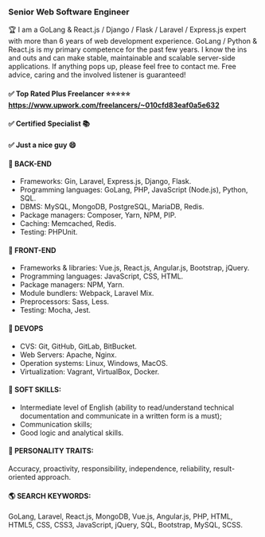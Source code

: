 ### Senior Web Software Engineer

🏆 I am a GoLang & React.js / Django / Flask / Laravel / Express.js expert with more than 6 years of web development experience. GoLang / Python & React.js is my primary competence for the past few years. I know the ins and outs and can make stable, maintainable and scalable server-side applications. If anything pops up, please feel free to contact me. Free advice, caring and the involved listener is guaranteed!

#### ✅ Top Rated Plus Freelancer ⭐⭐⭐⭐⭐ https://www.upwork.com/freelancers/~010cfd83eaf0a5e632
#### ✅ Certified Specialist 📚
#### ✅ Just a nice guy 😄

#### 📘 BACK-END
- Frameworks: Gin, Laravel, Express.js, Django, Flask.
- Programming languages: GoLang, PHP, JavaScript (Node.js), Python, SQL.
- DBMS: MySQL, MongoDB, PostgreSQL, MariaDB, Redis.
- Package managers: Composer, Yarn, NPM, PIP.
- Caching: Memcached, Redis.
- Testing: PHPUnit.

#### 📗 FRONT-END 
- Frameworks & libraries: Vue.js, React.js, Angular.js, Bootstrap, jQuery.
- Programming languages: JavaScript, CSS, HTML.
- Package managers: NPM, Yarn.
- Module bundlers: Webpack, Laravel Mix.
- Preprocessors: Sass, Less.
- Testing: Mocha, Jest.

#### 📕 DEVOPS
- CVS: Git, GitHub, GitLab, BitBucket.
- Web Servers: Apache, Nginx.
- Operation systems: Linux, Windows, MacOS.
- Virtualization: Vagrant, VirtualBox, Docker.

#### 📙 SOFT SKILLS:
- Intermediate level of English (ability to read/understand technical documentation and communicate in a written form is a must);
- Communication skills;
- Good logic and analytical skills.
 
#### 📘 PERSONALITY TRAITS:
Accuracy, proactivity, responsibility, independence, reliability, result-oriented approach.

#### 🌎 SEARCH KEYWORDS:
GoLang, Laravel, React.js, MongoDB, Vue.js, Angular.js, PHP, HTML, HTML5, CSS, CSS3, JavaScript, jQuery, SQL, Bootstrap, MySQL, SCSS.

<!--
**edtk/edtk** is a ✨ _special_ ✨ repository because its `README.md` (this file) appears on your GitHub profile.

Here are some ideas to get you started:

- 🔭 I’m currently working on ...
- 🌱 I’m currently learning ...
- 👯 I’m looking to collaborate on ...
- 🤔 I’m looking for help with ...
- 💬 Ask me about ...
- 📫 How to reach me: ...
- 😄 Pronouns: ...
- ⚡ Fun fact: ...
-->
